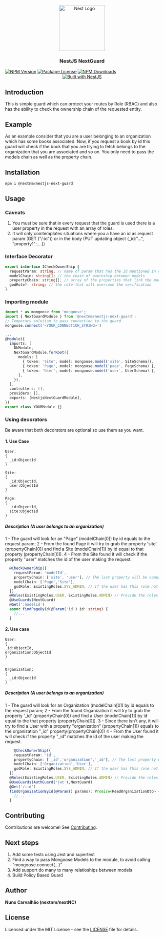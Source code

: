 <h1 align="center"></h1>

<div align="center">
  <a href="http://nestjs.com/" target="_blank">
    <img src="https://nestjs.com/img/logo_text.svg" width="150" alt="Nest Logo" />
  </a>
</div>

<h3 align="center">NestJS NextGuard</h3>
<a href="https://www.npmjs.com/package/@nextnm/nestjs-next-guard"><img src="https://img.shields.io/npm/v/@nextnm/nestjs-next-guard.svg" alt="NPM Version" /></a>
<a href="https://www.npmjs.com/@nextnm/nestjs-next-guard"><img src="https://img.shields.io/npm/l/@nextnm/nestjs-next-guard.svg" alt="Package License" /></a>
<a href="https://www.npmjs.com/@nextnm/nestjs-next-guard"><img src="https://img.shields.io/npm/dm/@nextnm/nestjs-next-guard.svg" alt="NPM Downloads" /></a>

<div align="center">
  <a href="https://nestjs.com" target="_blank">
    <img src="https://img.shields.io/badge/built%20with-NestJs-red.svg" alt="Built with NestJS">
  </a>
</div>

## Introduction

This is simple guard which can protect your routes by Role (RBAC) and also has the ability to check the ownership chain of the requested entity.

## Example

As an example consider that you are a user belonging to an organization which has some books associated. Now, if you request a book by id this guard will check if the book that you are trying to fetch belongs to the organization that you are associated and so on. You only need to pass the models chain as well as the property chain.

## Installation

<!-- 1. npm i @nextnm/nestjs-next-guard -->

```bash
npm i @nextnm/nestjs-next-guard
```

## Usage

### Caveats

1. You must be sure that in every request that the guard is used there is a user property in the request with an array of roles.
2. It will only comtemplates situations where you a have an id as request param (GET ("/:id")) or in the body (PUT updating object {\_id:"...", "property1":....})
   <!-- 1. npm i @nextnm/nestjs-next-guard -->

### Interface Decorator

```typescript
export interface ICheckOwnerShip {
  requestParam: string; // name of param that has the id mentioned in caveat 2
  modelChain: string[]; // the chain of owernship between models
  propertyChain: string[]; // array of the properties that link the models
  godRole?: string; // the role that will overcome the verification
}
```

### Importing module

```typescript
import * as mongoose from 'mongoose';
import { NextGuardModule } from '@nextnm/nestjs-next-guard';
// Temporary solution to pass connection to the guard
mongoose.connect('<YOUR_CONNECTION_STRING>')

...
@Module({
  imports: [
    DbModule,
    NextGuardModule.forRoot({
      models: [
        { token: 'Site', model: mongoose.model('site', SiteSchema)},
        { token: 'Page', model: mongoose.model('page', PageSchema) },
        { token: 'User', model: mongoose.model('user', UserSchema) },
      ],
    }),
  ],
  controllers: [],
  providers: [],
  exports: [NestjsNextGuardModule],
})
export class YOURModule {}
```

### Using decorators

Be aware that both decorators are optional so use them as you want.

#### 1. Use Case

```
User:
{
  _id:ObjectId
}

Site:
{
  _id:ObjectId,
  user:ObjectId
}

Page:
{
  _id:ObjectId,
  site:ObjectId
}
```
##### Description (A user belongs to an organization)
1 - The guard will look for an "Page" (modelChain[0]) by id equals to the request param;
2 - From the found Page it will try to grab the property 'site' (propertyChain[0]) and find a Site (modelChain[1]) by id equal to that property (propertyChain[0]).
4 - From the Site found it will check if the property "user" matches the id of the user making the request.
```typescript
  @CheckOwnerShip({
    requestParam: 'modelId',
    propertyChain: ['site', 'user'], // The last property will be compared wiht the Id of the user making the request
    modelChain: ['Page','Site'],
    godRole: ExistingRoles.SYS_ADMIN, // If the user has this role not check will be done by the guard
  })
  @Roles(ExistingRoles.USER, ExistingRoles.ADMIN) // Provide the roles that you allow to execute this method,example: 'USER', 'ADMIN'
  @UseGuards(NextGuard)
  @Get(':modelId')
  async findPageById(@Param('id') id: string) {
    //...
  }
```

#### 2. Use case

```
User:
{
_id:ObjectId,
organization:ObjectId
}


Organization:
{
  _id:ObjectId
}
```

##### Description (A user belongs to an organization)
1 - The guard will look for an Organization (modelChain[0]) by id equals to the request param;
2 - From the found Organization it will try to grab the property '_id' (propertyChain[0]) and find a User (modelChain[1]) by id equal to the that property (propertyChain[0]).
3 - Since there isn't any, it will try to find a User with a property "organization" (propertyChain[1]) equals to the organization "_id" property(propertyChain[0])
4 - From the User found it will check if the property "_id" matches the id of the user making the request.
```typescript
    @CheckOwnerShip({
    requestParam: 'id',
    propertyChain: ['_id','organization','_id'], // The last property will be compared wiht the Id of the user making the request
    modelChain: ['Organization','User'],
    godRole: ExistingRoles.SYS_ADMIN, // If the user has this role not check will be done by the guard
  })
  @Roles(ExistingRoles.USER, ExistingRoles.ADMIN) // Provide the roles that you allow to execute this method,example: 'USER', 'ADMIN'
  @UseGuards(AuthGuard('jwt'),NextGuard)
  @Get('/:id')
  findOrganizationById(@Param() params): Promise<ReadOrganizationDto> {
    //...
  }
```

<!-- ## Change Log

See [Changelog](CHANGELOG.md) for more information. -->

<!-- ## Change Log

See [Changelog](CHANGELOG.md) for more information. -->

## Contributing

Contributions are welcome! See [Contributing](CONTRIBUTING.md).

## Next steps

1. Add some tests using Jest and supertest
2. Find a way to pass Mongoose Models to the module, to avoid calling "mongoose.connect(...)"
3. Add support do many to many relatioships between models
4. Build Policy Based Guard

<!-- See [Contributing](CONTRIBUTING.md). -->

## Author

**Nuno Carvalhão (nextnm/nextNC)**

## License

Licensed under the MIT License - see the [LICENSE](LICENSE) file for details.

